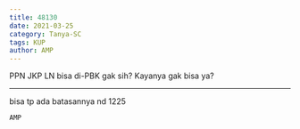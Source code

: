 ```yaml
---
title: 48130
date: 2021-03-25
category: Tanya-SC
tags: KUP
author: AMP
---
```


PPN JKP LN bisa di-PBK gak sih? Kayanya gak bisa ya?

---

bisa tp ada batasannya nd 1225

`AMP`

